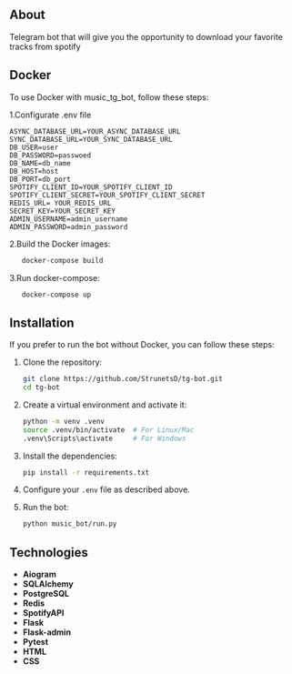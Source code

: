 ## About


Telegram bot that will give you the opportunity to
download your favorite tracks from spotify
## Docker
To use Docker with music_tg_bot, follow these steps:

1.Configurate .env file
```API_TOKEN=YOUR_API_TOKEN
ASYNC_DATABASE_URL=YOUR_ASYNC_DATABASE_URL
SYNC_DATABASE_URL=YOUR_SYNC_DATABASE_URL
DB_USER=user
DB_PASSWORD=passwoed
DB_NAME=db_name
DB_HOST=host
DB_PORT=db_port
SPOTIFY_CLIENT_ID=YOUR_SPOTIFY_CLIENT_ID
SPOTIFY_CLIENT_SECRET=YOUR_SPOTIFY_CLIENT_SECRET
REDIS_URL= YOUR_REDIS_URL
SECRET_KEY=YOUR_SECRET_KEY
ADMIN_USERNAME=admin_username
ADMIN_PASSWORD=admin_password
```

2.Build the Docker images:

 ```sh
    docker-compose build
 ```
3.Run docker-compose:

 ```sh
    docker-compose up
 ```    

## Installation

If you prefer to run the bot without Docker, you can follow these steps:

1. Clone the repository:

    ```bash
    git clone https://github.com/StrunetsD/tg-bot.git
    cd tg-bot
    ```

2. Create a virtual environment and activate it:

    ```bash
    python -m venv .venv
    source .venv/bin/activate  # For Linux/Mac
    .venv\Scripts\activate     # For Windows
    ```

3. Install the dependencies:

    ```bash
    pip install -r requirements.txt
    ```

4. Configure your `.env` file as described above.

5. Run the bot:

    ```bash
    python music_bot/run.py
    ```
## Technologies

- **Aiogram**
- **SQLAlchemy**
- **PostgreSQL**
- **Redis**
- **SpotifyAPI**
- **Flask**
- **Flask-admin**
- **Pytest**
- **HTML**
- **CSS**